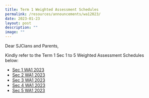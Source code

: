```yaml
---
title: Term 1 Weighted Assessment Schedules
permalink: /resources/announcements/wa12023/
date: 2023-01-23
layout: post
description: ""
image: ""
---
```

Dear SJCians and Parents, 

Kindly refer to the Term 1 Sec 1 to 5 Weighted Assessment Schedules below:

* [Sec 1 WA1 2023](/files/Useful%20Links/Students/Weighted%20Assessments/WA1%20Schedule%20-%20Sec1.pdf)
* [Sec 2 WA1 2023](/files/Useful%20Links/Students/Weighted%20Assessments/WA1%20Schedule%20-%20Sec2.pdf)
* [Sec 3 WA1 2023](/files/Useful%20Links/Students/Weighted%20Assessments/WA1%20Schedule%20-%20Sec3.pdf)
* [Sec 4 WA1 2023](/files/Useful%20Links/Students/Weighted%20Assessments/WA1%20Schedule%20-%20%20Sec4.pdf)
* [Sec 5 WA1 2023](/files/Useful%20Links/Students/Weighted%20Assessments/WA1%20Schedule%20-%20Sec5.pdf)





